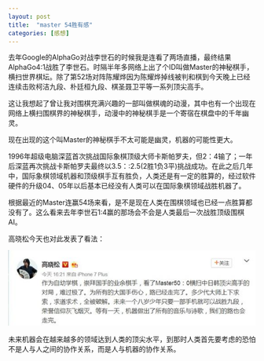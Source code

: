 ```yaml
---
layout: post
title:  "master 54胜有感"
categories: [感想]
---
```



去年Google的AlphaGo对战李世石的时候我是连看了两场直播，最终结果AlphaGo4:1战胜了李世石。时隔半年多网络上出了个ID叫做Master的神秘棋手，横扫世界棋坛。除了第52场对阵陈耀烨因为陈耀烨掉线被判和棋到今天晚上已经连续击败柯洁九段、朴廷桓九段、棋圣聂卫平等一系列顶尖高手。

这让我想起了曾让我对围棋充满兴趣的一部叫做棋魂的动漫，其中也有一个出现在网络上横扫围棋界的神秘棋手，动漫中的神秘棋手是一个寄宿在棋盘中的千年幽灵。

现在出现的这个叫Master的神秘棋手不太可能是幽灵，机器的可能性更大。

1996年超级电脑深蓝首次挑战国际象棋顶级大师卡斯帕罗夫，但2：4输了；一年后深蓝再次挑战卡斯帕罗夫最终以3.5：:2.5(2胜1负3平)挑战成功。在此之后几年中，国际象棋领域机器和顶级棋手互有胜负，人类还是有一定的胜算的，经过软件硬件的升级04、05年以后基本已经没有人类可以在国际象棋领域战胜机器了。

根据最近的Master连赢54场来看，是不是现在人类在围棋领域也已经一点胜算都没有了。这么看来去年李世石1:4赢的那场会不会是人类最后一次战胜顶级围棋AI。

高晓松今天也对此发表了看法：

![image](/asserts/201701/master-54.jpeg)

未来机器会在越来越多的领域达到人类的顶尖水平，到那时人类首先要考虑的恐怕不是人与人之间的协作关系，而是人与机器的协作关系。
